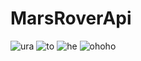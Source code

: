 # MarsRoverApi
![ura](https://user-images.githubusercontent.com/80634780/174460081-8dbca649-18f9-4807-97f0-0ebd0373ef2b.png)
![to](https://user-images.githubusercontent.com/80634780/174460117-9b8ceb7c-92ff-4765-b310-8f88ffe01c53.png)
![he](https://user-images.githubusercontent.com/80634780/174460162-9a5ec80d-beee-4d9c-8bf4-eca473661177.png)
![ohoho](https://user-images.githubusercontent.com/80634780/174460218-f484035b-d4b7-42a4-81d1-eb404f00038e.png)




